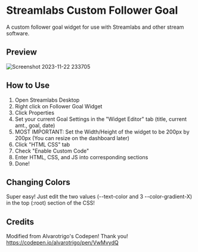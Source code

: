 # Streamlabs Custom Follower Goal
A custom follower goal widget for use with Streamlabs and other stream software.
## Preview
![Screenshot 2023-11-22 233705](https://github.com/NoahDobie/Streamlabs-Custom-Follower-Goal/assets/122558645/dc833322-0bdb-4cb4-b6f3-b6c473c8b3aa)

## How to Use
1. Open Streamlabs Desktop
2. Right click on Follower Goal Widget
3. Click Properties
4. Set your current Goal Settings in the "Widget Editor" tab (title, current amt., goal, date)
5. MOST IMPORTANT: Set the Width/Height of the widget to be 200px by 200px (You can resize on the dashboard later)
6. Click "HTML CSS" tab
7. Check "Enable Custom Code"
8. Enter HTML, CSS, and JS into corresponding sections
9. Done!

## Changing Colors
Super easy! Just edit the two values (--text-color and 3 --color-gradient-X) in the top (:root) section of the CSS!

## Credits
Modified from Alvarotrigo's Codepen!
Thank you!
https://codepen.io/alvarotrigo/pen/VwMvydQ
